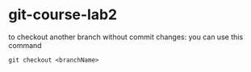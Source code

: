 # git-course-lab2
to checkout another branch without commit changes: you can use this command

```
git checkout <branchName>
```
